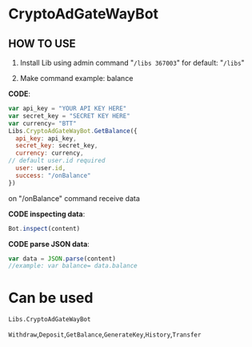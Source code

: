 # CryptoAdGateWayBot

## HOW TO USE

1. Install Lib using admin command "`/libs 367003`" for default: "`/libs`"

2. Make command example: balance

**CODE**:
```javascript
var api_key = "YOUR API KEY HERE"
var secret_key = "SECRET KEY HERE"
var currency= "BTT"
Libs.CryptoAdGateWayBot.GetBalance({
  api_key: api_key,
  secret_key: secret_key,
  currency: currency,
// default user.id required
  user: user.id,
  success: "/onBalance"
})
```

on "/onBalance" command receive data

**CODE inspecting data**:
```javascript 
Bot.inspect(content)
```
**CODE parse JSON data**:
```javascript
var data = JSON.parse(content)
//example: var balance= data.balance
```


# Can be used

`Libs.CryptoAdGateWayBot`

`Withdraw`,`Deposit`,`GetBalance`,`GenerateKey`,`History`,`Transfer`
